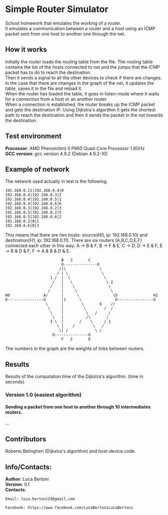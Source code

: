 # Simple Router Simulator
School homework that emulates the working of a router.  
It emulates a communication between a router and a host using an ICMP packet sent from one host to another one through the net.

## How it works
Initially the router loads the routing table from the file. The routing table contains the list of the hosts connected to net and the jumps that the ICMP packet has to do to reach the destination.  
Then it sends a signal to all the other devices to check if there are changes. In the case that there are changes in the graph of the net, it updates the table. saves it in the file and reload it.  
When the router has loaded the table, it goes in listen-mode where it waits for a connection from a host or an another router.  
When a connection is established, the router breaks up the ICMP packet and gets the destination IP. Using Dijkstra's algorithm it gets the shortest path to reach the destination and then it sends the packet in the net towards the destination.  

## Test environment
**Processor**: AMD Phenom(tm) II P960 Quad-Core Processor 1.8GHz  
**GCC version**: gcc version 4.9.2 (Debian 4.9.2-10)

## Example of network
The network used actually in test is the following.
```
192.168.0.11|192.168.0.4|0
192.168.0.4|192.168.0.3|2
192.168.0.4|192.168.0.5|1
192.168.0.4|192.168.0.6|6
192.168.0.3|192.168.0.2|3
192.168.0.5|192.168.0.2|5
192.168.0.5|192.168.0.6|2
192.168.0.2|0|1
192.168.0.6|0|3

```

This means that there are two hosts: source(H0, ip: 192.168.0.10) and destination(H1, ip: 192.168.0.11). There are six routers (A,B,C,D,E,F) connected each other in this way: A -> B & F, B -> F & E, C -> D, D -> E & F, E -> B & D & F, F -> A & B & D & E.


```
                         B 	 3       C
                         O---------------O
                        /|\               \
                       / | \               \
                    1 /  |  \               \ 
                     /   |   \               \ 2
                    /    |    \               \
                   /     |     \               \
H0               A/      |      \               \D                H1
O----------------O       |1      \               O----------------O
                  \      |        \       6    //
                   \     |         \        /  /
                    \    |          \   /     /
                     \   |          /\       /
                    3 \  |       /    \     / 1
                       \ |    /        \   /
                        \| /            \ /
                	 O---------------O
                       	 F	 2       E
```
The numbers in the graph are the weights of links between routers.

## Results  
Results of the computation time of the Dijkstra's algorithm. (time in seconds)

### Version 1.0 (easiest algorithm)  
#### Sending a packet from one host to another through 10 intermediates routers.
...

## Contributors
Roberto Belingheri (Dijkstra's algorithm) and host-device code.

## Info/Contacts:
**Author**: Luca Bertoni  
**Version**: 0.1  
**Contacts**:  

	Email: luca.bertoni24@gmail.com

	Facebook: https://www.facebook.com/LucaBertoniLucaBertoni
